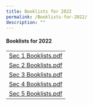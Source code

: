 ```yaml
---
title: Booklists for 2022
permalink: /Booklists-for-2022/
description: ""
---
```

#### **Booklists for 2022**

|                     |
|---------------------|
| [Sec 1 Booklists.pdf](/files/Links/Students/Booklists/Sec%201%20Booklists.pdf) |
| [Sec 2 Booklists.pdf](/files/Links/Students/Booklists/Sec%202%20Booklists.pdf) |
| [Sec 3 Booklists.pdf](/files/Links/Students/Booklists/Sec%203%20Booklists.pdf) |
| [Sec 4 Booklists.pdf](/files/Links/Students/Booklists/Sec%204%20Booklists.pdf) |
| [Sec 5 Booklists.pdf](/files/Links/Students/Booklists/Sec%205%20Booklists.pdf) |